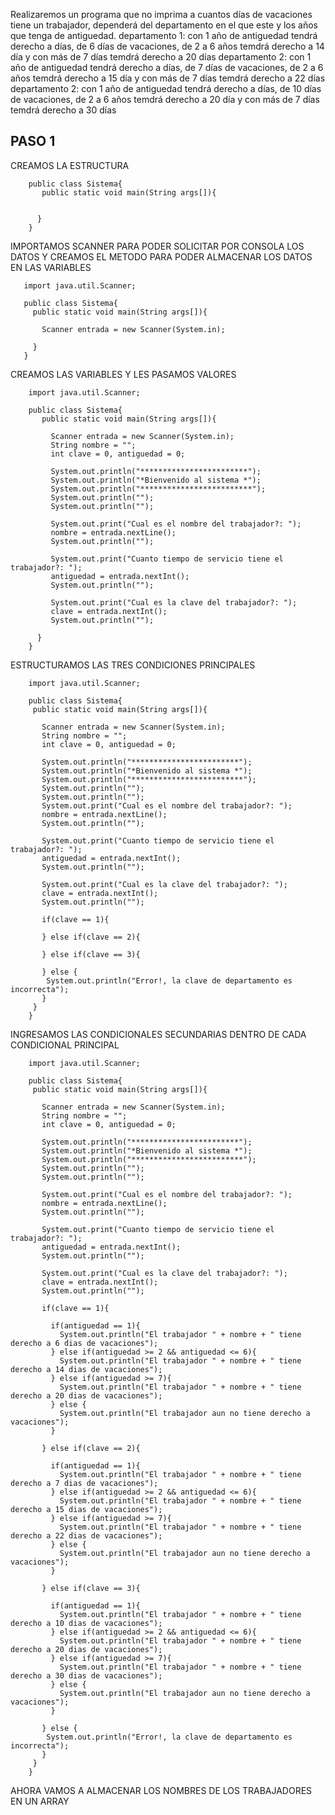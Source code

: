 Realizaremos un programa que no imprima a cuantos días de vacaciones tiene un trabajador, dependerá del departamento en el que este y los años que tenga de antiguedad. departamento 1: con 1 año de antiguedad tendrá derecho a días, de 6 días de vacaciones, de 2 a 6 años temdrá derecho a 14 día y con más de 7 días temdrá derecho a 20 días departamento 2: con 1 año de antiguedad tendrá derecho a días, de 7 días de vacaciones, de 2 a 6 años temdrá derecho a 15 día y con más de 7 días temdrá derecho a 22 días departamento 2: con 1 año de antiguedad tendrá derecho a días, de 10 días de vacaciones, de 2 a 6 años temdrá derecho a 20 día y con más de 7 días temdrá derecho a 30 días

## PASO 1

CREAMOS LA ESTRUCTURA

        public class Sistema{
           public static void main(String args[]){


          }
        }

IMPORTAMOS SCANNER PARA PODER SOLICITAR POR CONSOLA LOS DATOS Y CREAMOS EL METODO PARA PODER ALMACENAR LOS DATOS EN LAS VARIABLES

       import java.util.Scanner;

       public class Sistema{
         public static void main(String args[]){

           Scanner entrada = new Scanner(System.in);
           
         }
       }

CREAMOS LAS VARIABLES Y LES PASAMOS VALORES

        import java.util.Scanner;

        public class Sistema{
           public static void main(String args[]){

             Scanner entrada = new Scanner(System.in);
             String nombre = "";
             int clave = 0, antiguedad = 0;

             System.out.println("************************");
             System.out.println("*Bienvenido al sistema *");
             System.out.println("*************************");
             System.out.println(""); 
             System.out.println("");

             System.out.print("Cual es el nombre del trabajador?: ");
             nombre = entrada.nextLine();
             System.out.println("");

             System.out.print("Cuanto tiempo de servicio tiene el trabajador?: ");
             antiguedad = entrada.nextInt();
             System.out.println("");

             System.out.print("Cual es la clave del trabajador?: ");
             clave = entrada.nextInt();
             System.out.println("");

          }
        }
        
  ESTRUCTURAMOS LAS TRES CONDICIONES PRINCIPALES
  
        import java.util.Scanner;

        public class Sistema{
         public static void main(String args[]){

           Scanner entrada = new Scanner(System.in);
           String nombre = "";
           int clave = 0, antiguedad = 0;

           System.out.println("************************");
           System.out.println("*Bienvenido al sistema *");
           System.out.println("*************************");
           System.out.println(""); 
           System.out.println("");
           System.out.print("Cual es el nombre del trabajador?: ");
           nombre = entrada.nextLine();
           System.out.println("");

           System.out.print("Cuanto tiempo de servicio tiene el trabajador?: ");
           antiguedad = entrada.nextInt();
           System.out.println("");

           System.out.print("Cual es la clave del trabajador?: ");
           clave = entrada.nextInt();
           System.out.println("");

           if(clave == 1){

           } else if(clave == 2){

           } else if(clave == 3){

           } else { 
            System.out.println("Error!, la clave de departamento es incorrecta");
           }
         }
        }
        
INGRESAMOS LAS CONDICIONALES SECUNDARIAS DENTRO DE CADA CONDICIONAL PRINCIPAL

        import java.util.Scanner;

        public class Sistema{
         public static void main(String args[]){

           Scanner entrada = new Scanner(System.in);
           String nombre = "";
           int clave = 0, antiguedad = 0;

           System.out.println("************************");
           System.out.println("*Bienvenido al sistema *");
           System.out.println("*************************");
           System.out.println(""); 
           System.out.println("");

           System.out.print("Cual es el nombre del trabajador?: ");
           nombre = entrada.nextLine();
           System.out.println("");

           System.out.print("Cuanto tiempo de servicio tiene el trabajador?: ");
           antiguedad = entrada.nextInt();
           System.out.println("");

           System.out.print("Cual es la clave del trabajador?: ");
           clave = entrada.nextInt();
           System.out.println("");

           if(clave == 1){

             if(antiguedad == 1){
               System.out.println("El trabajador " + nombre + " tiene derecho a 6 dias de vacaciones");
             } else if(antiguedad >= 2 && antiguedad <= 6){
               System.out.println("El trabajador " + nombre + " tiene derecho a 14 dias de vacaciones");
             } else if(antiguedad >= 7){
               System.out.println("El trabajador " + nombre + " tiene derecho a 20 dias de vacaciones");
             } else {
               System.out.println("El trabajador aun no tiene derecho a vacaciones");
             }

           } else if(clave == 2){

             if(antiguedad == 1){
               System.out.println("El trabajador " + nombre + " tiene derecho a 7 dias de vacaciones");
             } else if(antiguedad >= 2 && antiguedad <= 6){
               System.out.println("El trabajador " + nombre + " tiene derecho a 15 dias de vacaciones");
             } else if(antiguedad >= 7){
               System.out.println("El trabajador " + nombre + " tiene derecho a 22 dias de vacaciones");
             } else {
               System.out.println("El trabajador aun no tiene derecho a vacaciones");
             }

           } else if(clave == 3){

             if(antiguedad == 1){
               System.out.println("El trabajador " + nombre + " tiene derecho a 10 dias de vacaciones");
             } else if(antiguedad >= 2 && antiguedad <= 6){
               System.out.println("El trabajador " + nombre + " tiene derecho a 20 dias de vacaciones");
             } else if(antiguedad >= 7){
               System.out.println("El trabajador " + nombre + " tiene derecho a 30 dias de vacaciones");
             } else {
               System.out.println("El trabajador aun no tiene derecho a vacaciones");
             }

           } else { 
            System.out.println("Error!, la clave de departamento es incorrecta");
           }
         }
        }
        
 AHORA VAMOS A ALMACENAR LOS NOMBRES DE LOS TRABAJADORES EN UN ARRAY
 
 
 
